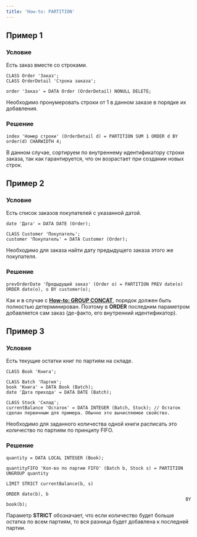 ```yaml
---
title: 'How-to: PARTITION'
---
```


## Пример 1

### Условие

Есть заказ вместе со строками.

```lsf
CLASS Order 'Заказ';
CLASS OrderDetail 'Строка заказа';

order 'Заказ' = DATA Order (OrderDetail) NONULL DELETE;
```

Необходимо пронумеровать строки от 1 в данном заказе в порядке их добавления.

### Решение

```lsf
index 'Номер строки' (OrderDetail d) = PARTITION SUM 1 ORDER d BY order(d) CHARWIDTH 4;
```

В данном случае, сортируем по внутреннему идентификатору строки заказа, так как гарантируется, что он возрастает при создании новых строк.

## Пример 2

### Условие

Есть список заказов покупателей с указанной датой.

```lsf
date 'Дата' = DATA DATE (Order);

CLASS Customer 'Покупатель';
customer 'Покупатель' = DATA Customer (Order);
```

Необходимо для заказа найти дату предыдущего заказа этого же покупателя.

### Решение

```lsf
prevOrderDate 'Предыдущий заказ' (Order o) = PARTITION PREV date(o) ORDER date(o), o BY customer(o);
```

Как и в случае с **[How-to: GROUP CONCAT](How-to_GROUP_CONCAT.md)**, порядок должен быть полностью детерминирован. Поэтому в **ORDER** последним параметром добавляется сам заказ (де-факто, его внутренний идентификатор).

## Пример 3

### Условие

Есть текущие остатки книг по партиям на складе.

```lsf
CLASS Book 'Книга';

CLASS Batch 'Партия';
book 'Книга' = DATA Book (Batch);
date 'Дата прихода' = DATA DATE (Batch);

CLASS Stock 'Склад';
currentBalance 'Остаток' = DATA INTEGER (Batch, Stock); // Остаток сделан первичным для примера. Обычно это вычисляемое свойство.
```

Необходимо для заданного количества одной книги расписать это количество по партиям по принципу FIFO.

### Решение

```lsf
quantity = DATA LOCAL INTEGER (Book);

quantityFIFO 'Кол-во по партии FIFO' (Batch b, Stock s) = PARTITION UNGROUP quantity
                                                                    LIMIT STRICT currentBalance(b, s)
                                                                    ORDER date(b), b
                                                                    BY book(b);
```

Параметр **STRICT** обозначает, что если количество будет больше остатка по всем партиям, то вся разница будет добавлена к последней партии.  
  

